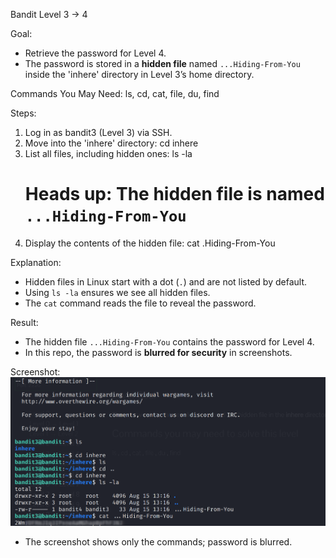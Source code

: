 Bandit Level 3 → 4

Goal:
- Retrieve the password for Level 4.
- The password is stored in a **hidden file** named `...Hiding-From-You` inside the 'inhere' directory in Level 3’s home directory.

Commands You May Need:
ls, cd, cat, file, du, find

Steps:
1. Log in as bandit3 (Level 3) via SSH.
2. Move into the 'inhere' directory:
   cd inhere
3. List all files, including hidden ones:
   ls -la
   # Heads up: The hidden file is named `...Hiding-From-You`
4. Display the contents of the hidden file:
   cat .Hiding-From-You

Explanation:
- Hidden files in Linux start with a dot (`.`) and are not listed by default.  
- Using `ls -la` ensures we see all hidden files.  
- The `cat` command reads the file to reveal the password.  

Result:
- The hidden file `...Hiding-From-You` contains the password for Level 4.
- In this repo, the password is **blurred for security** in screenshots.

Screenshot:
![Output](screenshots/command.png)
- The screenshot shows only the commands; password is blurred.

